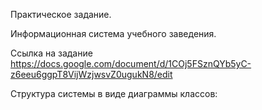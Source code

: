 Практическое задание.

Информационная система учебного заведения.

Ссылка на задание https://docs.google.com/document/d/1COj5FSznQYb5yC-z6eeu6ggpT8VijWzjwsvZ0ugukN8/edit

Структура системы в виде диаграммы классов:

